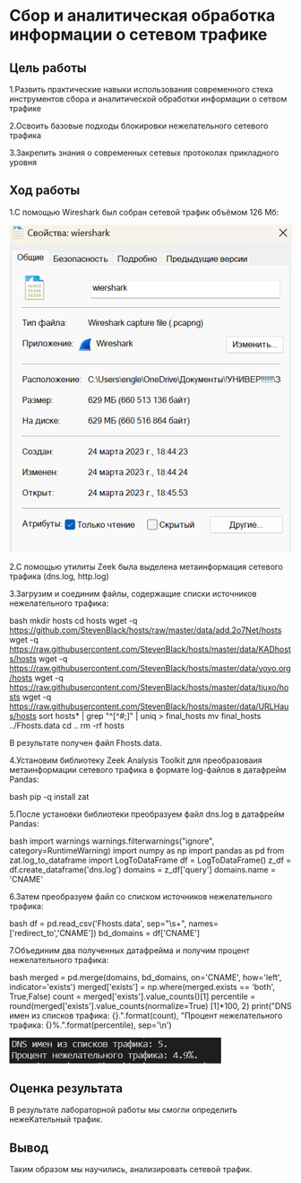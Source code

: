 # Сбор и аналитическая обработка информации о сетевом трафике

## Цель работы

1.Развить практические навыки использования современного стека инструментов сбора и аналитической обработки информации о сетвом трафике

2.Освоить базовые подходы блокировки нежелательного сетевого трафика

3.Закрепить знания о современных сетевых протоколах прикладного уровня

## Ход работы

1.C помощью Wireshark был собран сетевой трафик объёмом 126 Мб:

![Alt text](скриншоты/1.png)

2.C помощью утилиты Zeek была выделена метаинформация сетевого трафика (dns.log, http.log)

3.Загрузим и соединим файлы, содержащие списки источников нежелательного трафика:

bash
mkdir hosts
cd hosts
wget -q https://github.com/StevenBlack/hosts/raw/master/data/add.2o7Net/hosts
wget -q https://raw.githubusercontent.com/StevenBlack/hosts/master/data/KADhosts/hosts
wget -q https://raw.githubusercontent.com/StevenBlack/hosts/master/data/yoyo.org/hosts
wget -q https://raw.githubusercontent.com/StevenBlack/hosts/master/data/tiuxo/hosts
wget -q https://raw.githubusercontent.com/StevenBlack/hosts/master/data/URLHaus/hosts
sort hosts* | grep "^[^#;]" | uniq > final_hosts
mv final_hosts ../Fhosts.data
cd ..
rm -rf hosts

В результате получен файл Fhosts.data.

4.Установим библиотеку Zeek Analysis Toolkit для преобразоваия метаинформации сетевого трафика в формате log-файлов в датафрейм Pandas:

bash
pip -q install zat

5.После установки библиотеки преобразуем файл dns.log в датафрейм Pandas:

bash
import warnings
warnings.filterwarnings("ignore", category=RuntimeWarning)
import numpy as np
import pandas as pd
from zat.log_to_dataframe import LogToDataFrame
df = LogToDataFrame()
z_df = df.create_dataframe('dns.log')
domains = z_df['query']
domains.name = 'CNAME'

6.Затем преобразуем файл со списком источников нежелательного трафика:

bash
df = pd.read_csv('Fhosts.data', sep="\s+", names=['redirect_to','CNAME'])
bd_domains = df['CNAME']

7.Объединим два полученных датафрейма и получим процент нежелательного трафика:

bash
merged = pd.merge(domains, bd_domains, on='CNAME', how='left', indicator='exists')
merged['exists'] = np.where(merged.exists == 'both', True,False)
count = merged['exists'].value_counts()[1]
percentile = round(merged['exists'].value_counts(normalize=True) [1]*100, 2)
print("DNS имен из списков трафика: {}.".format(count), "Процент нежелательного трафика: {}%.".format(percentile), sep='\n')

![alt text](скриншоты/2.jpg)

## Оценка результата

В результате лабораторной работы мы смогли определить нежеKательный трафик.

## Вывод

Таким образом мы научились, анализировать сетевой трафик.
